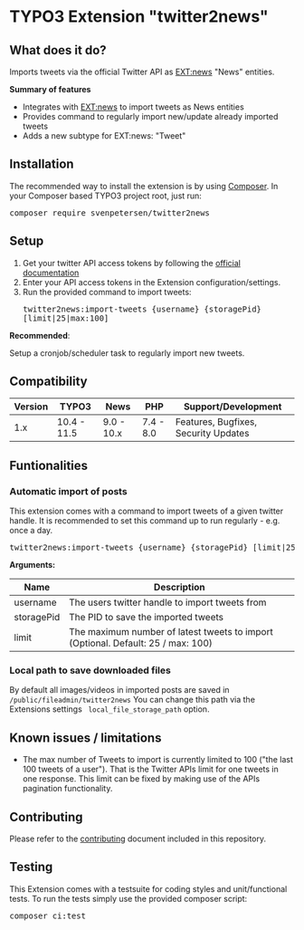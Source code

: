 TYPO3 Extension "twitter2news"
=================================

## What does it do?

Imports tweets via the official Twitter API
as [EXT:news](https://github.com/georgringer/news)
"News" entities.

**Summary of features**

* Integrates with [EXT:news](https://github.com/georgringer/news) to import
  tweets as News entities
* Provides command to regularly import new/update already imported tweets
* Adds a new subtype for EXT:news: "Tweet"

## Installation

The recommended way to install the extension is by
using [Composer](https://getcomposer.org/). In your Composer based TYPO3 project
root, just run:
<pre>composer require svenpetersen/twitter2news</pre>

## Setup

1. Get your twitter API access tokens by following
   the [official documentation](https://developer.twitter.com/en/docs/twitter-api/getting-started/about-twitter-api)
2. Enter your API access tokens in the Extension configuration/settings.
3. Run the provided command to import tweets: <pre>twitter2news:import-tweets
   {username} {storagePid} [limit|25|max:100]</pre>

__Recommended__:

Setup a cronjob/scheduler task to regularly import new tweets.

## Compatibility

| Version | TYPO3       | News       | PHP        | Support/Development                  |
|---------|-------------|------------|------------|--------------------------------------|
| 1.x     | 10.4 - 11.5 | 9.0 - 10.x | 7.4 - 8.0️ | Features, Bugfixes, Security Updates |

## Funtionalities

### Automatic import of posts

This extension comes with a command to import tweets of a given twitter handle.
It is recommended to set this command up to run regularly - e.g. once a day.

<pre>twitter2news:import-tweets {username} {storagePid} [limit|25|max:100]</pre>

__Arguments:__

| Name       | Description                                                                      |
|------------|----------------------------------------------------------------------------------|
| username   | The users twitter handle to import tweets from                                   |
| storagePid | The PID to save the imported tweets                                              |
| limit      | The maximum number of latest tweets to import (Optional. Default: 25 / max: 100) |

### Local path to save downloaded files

By default all images/videos in imported posts are saved in <code>
/public/fileadmin/twitter2news</code>
You can change this path via the Extensions settings <code>
local_file_storage_path</code> option.

## Known issues / limitations

* The max number of Tweets to import is currently limited to 100 ("the last 100
  tweets of a user"). That is the Twitter APIs limit for one tweets in one
  response. This limit can be fixed by making use of the APIs pagination
  functionality.

## Contributing

Please refer to the [contributing](CONTRIBUTING.md) document included in this
repository.

## Testing

This Extension comes with a testsuite for coding styles and unit/functional
tests. To run the tests simply use the provided composer script:

<pre>composer ci:test</pre>

